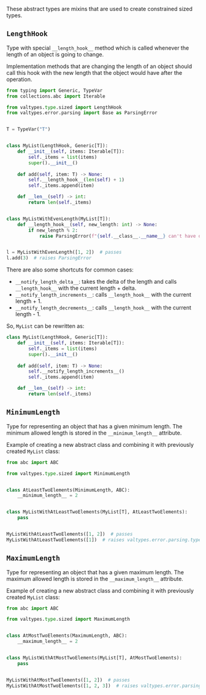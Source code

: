 These abstract types are mixins that are used to create constrained sized types.

## `LengthHook`

Type with special `__length_hook__` method which is called whenever the length of an object is going to change.

Implementation methods that are changing the length of an object should call this hook with the new length that the object would have after the operation.

```python
from typing import Generic, TypeVar
from collections.abc import Iterable

from valtypes.type.sized import LengthHook
from valtypes.error.parsing import Base as ParsingError


T = TypeVar("T")


class MyList(LengthHook, Generic[T]):
    def __init__(self, items: Iterable[T]):
        self._items = list(items)
        super().__init__()
    
    def add(self, item: T) -> None:
        self.__length_hook__(len(self) + 1)
        self._items.append(item)

    def __len__(self) -> int:
        return len(self._items)


class MyListWithEvenLength(MyList[T]):
    def __length_hook__(self, new_length: int) -> None:
        if new_length % 2:
            raise ParsingError(f"{self.__class__.__name__} can't have odd length")


l = MyListWithEvenLength([1, 2])  # passes
l.add(3)  # raises ParsingError
```

There are also some shortcuts for common cases:

* `__notify_length_delta__`: takes the delta of the length and calls `__length_hook__` with the current length + delta.
* `__notify_length_increments__`: calls `__length_hook__` with the current length + 1.
* `__notify_length_decrements__`: calls `__length_hook__` with the current length - 1.

So, `MyList` can be rewritten as:

```python hl_lines="7"
class MyList(LengthHook, Generic[T]):
    def __init__(self, items: Iterable[T]):
        self._items = list(items)
        super().__init__()
    
    def add(self, item: T) -> None:
        self.__notify_length_increments__()
        self._items.append(item)

    def __len__(self) -> int:
        return len(self._items)
```

## `MinimumLength`

Type for representing an object that has a given minimum length. The minimum allowed length is stored in the `__minimum_length__` attribute.

Example of creating a new abstract class and combining it with previously created `MyList` class:

```python
from abc import ABC

from valtypes.type.sized import MinimumLength


class AtLeastTwoElements(MinimumLength, ABC):
    __minimum_length__ = 2


class MyListWithAtLeastTwoElements(MyList[T], AtLeastTwoElements):
    pass


MyListWithAtLeastTwoElements([1, 2])  # passes
MyListWithAtLeastTwoElements([1])  # raises valtypes.error.parsing.type.sized.MinimumLength
```

## `MaximumLength`

Type for representing an object that has a given maximum length. The maximum allowed length is stored in the `__maximum_length__` attribute.

Example of creating a new abstract class and combining it with previously created `MyList` class:

```python
from abc import ABC

from valtypes.type.sized import MaximumLength


class AtMostTwoElements(MaximumLength, ABC):
    __maximum_length__ = 2


class MyListWithAtMostTwoElements(MyList[T], AtMostTwoElements):
    pass


MyListWithAtMostTwoElements([1, 2])  # passes
MyListWithAtMostTwoElements([1, 2, 3])  # raises valtypes.error.parsing.type.sized.MaximumLength
```
